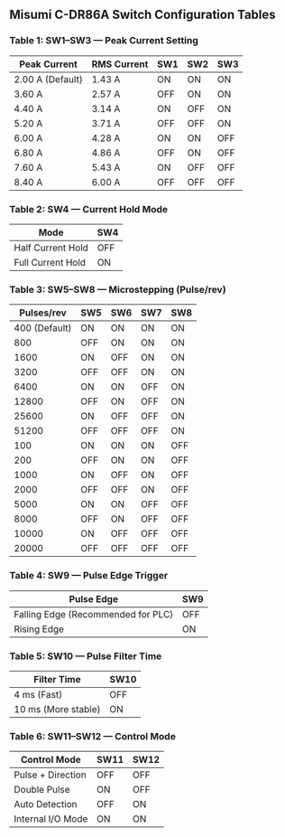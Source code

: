 ## Misumi C-DR86A Switch Configuration Tables

### Table 1: SW1–SW3 — Peak Current Setting

| Peak Current       | RMS Current | SW1  | SW2  | SW3  |
|-------------------|-------------|------|------|------|
| 2.00 A (Default)  | 1.43 A      | ON   | ON   | ON   |
| 3.60 A            | 2.57 A      | OFF  | ON   | ON   |
| 4.40 A            | 3.14 A      | ON   | OFF  | ON   |
| 5.20 A            | 3.71 A      | OFF  | OFF  | ON   |
| 6.00 A            | 4.28 A      | ON   | ON   | OFF  |
| 6.80 A            | 4.86 A      | OFF  | ON   | OFF  |
| 7.60 A            | 5.43 A      | ON   | OFF  | OFF  |
| 8.40 A            | 6.00 A      | OFF  | OFF  | OFF  |

### Table 2: SW4 — Current Hold Mode

| Mode                | SW4  |
|--------------------|------|
| Half Current Hold  | OFF  |
| Full Current Hold  | ON   |

### Table 3: SW5–SW8 — Microstepping (Pulse/rev)

| Pulses/rev | SW5  | SW6  | SW7  | SW8  |
|------------|------|------|------|------|
| 400 (Default) | ON   | ON   | ON   | ON   |
| 800        | OFF  | ON   | ON   | ON   |
| 1600       | ON   | OFF  | ON   | ON   |
| 3200       | OFF  | OFF  | ON   | ON   |
| 6400       | ON   | ON   | OFF  | ON   |
| 12800      | OFF  | ON   | OFF  | ON   |
| 25600      | ON   | OFF  | OFF  | ON   |
| 51200      | OFF  | OFF  | OFF  | ON   |
| 100        | ON   | ON   | ON   | OFF  |
| 200        | OFF  | ON   | ON   | OFF  |
| 1000       | ON   | OFF  | ON   | OFF  |
| 2000       | OFF  | OFF  | ON   | OFF  |
| 5000       | ON   | ON   | OFF  | OFF  |
| 8000       | OFF  | ON   | OFF  | OFF  |
| 10000      | ON   | OFF  | OFF  | OFF  |
| 20000      | OFF  | OFF  | OFF  | OFF  |

### Table 4: SW9 — Pulse Edge Trigger

| Pulse Edge                | SW9  |
|--------------------------|------|
| Falling Edge (Recommended for PLC) | OFF  |
| Rising Edge              | ON   |

### Table 5: SW10 — Pulse Filter Time

| Filter Time | SW10 |
|-------------|------|
| 4 ms (Fast) | OFF  |
| 10 ms (More stable) | ON   |

### Table 6: SW11–SW12 — Control Mode

| Control Mode          | SW11 | SW12 |
|----------------------|-------|-------|
| Pulse + Direction    | OFF   | OFF   |
| Double Pulse         | ON    | OFF   |
| Auto Detection       | OFF   | ON    |
| Internal I/O Mode    | ON    | ON    |
